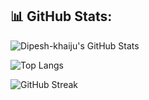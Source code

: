 ## 📊 GitHub Stats:

![Dipesh-khaiju's GitHub Stats](https://github-readme-stats.vercel.app/api?username=Dipesh-khaiju&show_icons=true&theme=tokyonight)

![Top Langs](https://github-readme-stats.vercel.app/api/top-langs/?username=Dipesh-khaiju&layout=donut&theme=tokyonight)

![GitHub Streak](https://streak-stats.demolab.com/?user=Dipesh-khaiju&theme=tokyonight)


<!--
**Dipesh-khaiju/Dipesh-khaiju** is a ✨ _special_ ✨ repository because its `README.md` (this file) appears on your GitHub profile.

Here are some ideas to get you started:

- 🔭 I’m currently working on ...
- 🌱 I’m currently learning ...
- 👯 I’m looking to collaborate on ...
- 🤔 I’m looking for help with ...
- 💬 Ask me about ...
- 📫 How to reach me: ...
- 😄 Pronouns: ...
- ⚡ Fun fact: ...
-->
